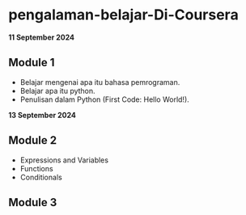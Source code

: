# pengalaman-belajar-Di-Coursera

**11 September 2024**
## Module 1
+ Belajar mengenai apa itu bahasa pemrograman.
+ Belajar apa itu python.
+ Penulisan dalam Python (First Code: Hello World!).

**13 September 2024**
## Module 2
+ Expressions and Variables
+ Functions
+ Conditionals
## Module 3
